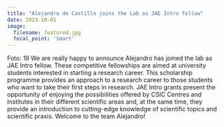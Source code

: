 ```yaml
---
title: "Alejandro de Castillo joins the Lab as JAE Intro fellow"
date: 2023-10-01
image:
  filename: featured.jpg
  focal_point: 'Smart'
---
```


Foto: 19
We are really happy to announce Alejandro has joined the lab as JAE Intro fellow. These competitive fellowships are aimed at university students interested in starting a research career. This scholarship programme provides an approach to a research career to those students who want to take their first steps in research. JAE Intro grants present the opportunity of enjoying the possibilities offered by CSIC Centres and Institutes in their different scientific areas and, at the same time, they provide an introduction to cutting-edge knowledge of scientific topics and scientific praxis. Welcome to the team Alejandro!